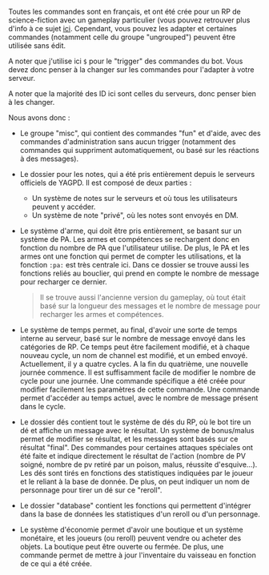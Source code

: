 Toutes les commandes sont en français, et ont été crée pour un RP de science-fiction avec un gameplay particulier (vous pouvez retrouver plus d'info à ce sujet [ici](https://www.jdr-system.ovh/readme.html). Cependant, vous pouvez les adapter et certaines commandes (notamment celle du groupe "ungrouped") peuvent être utilisée sans édit.

A noter que j'utilise ici `$` pour le "trigger" des commandes du bot. Vous devez donc penser à la changer sur les commandes pour l'adapter à votre serveur.



A noter que la majorité des ID ici sont celles du serveurs, donc penser bien à les changer. 



Nous avons donc :

* Le groupe "misc", qui contient des commandes "fun" et d'aide, avec des commandes d'administration sans aucun trigger (notamment des commandes qui suppriment automatiquement, ou basé sur les réactions à des messages). 

* Le dossier pour les notes, qui a été pris entièrement depuis le serveurs officiels de YAGPD. Il est composé de deux parties : 

  * Un système de notes sur le serveurs et où tous les utilisateurs peuvent y accéder. 
  * Un système de note "privé", où les notes sont envoyés en DM.

* Le système d'arme, qui doit être pris entièrement, se basant sur un système de PA. Les armes et compétences se rechargent donc en fonction du nombre de PA que l'utilisateur utilise. De plus, le PA et les armes ont une fonction qui permet de compter les utilisations, et la fonction `:pa:` est très centrale ici. Dans ce dossier se trouve aussi les fonctions reliés au bouclier, qui prend en compte le nombre de message pour recharger ce dernier.

  > Il se trouve aussi l'ancienne version du gameplay, où tout était basé sur la longueur des messages et le nombre de message pour recharger les armes et compétences.

* Le système de temps permet, au final, d'avoir une sorte de temps interne au serveur, basé sur le nombre de message envoyé dans les catégories de RP. Ce temps peut être facilement modifié, et à chaque nouveau cycle, un nom de channel est modifié, et un embed envoyé. Actuellement, il y a quatre cycles. A la fin du quatrième, une nouvelle journée commence. Il est suffisamment facile de modifier le nombre de cycle pour une journée. Une commande spécifique a été créée pour modifier facilement les paramètres de cette commande. Une commande permet d'accéder au temps actuel, avec le nombre de message présent dans le cycle. 

* Le dossier dés contient tout le système de dés du RP, où le bot tire un dé et affiche un message avec le résultat. Un système de bonus/malus permet de modifier se résultat, et les messages sont basés sur ce résultat "final". Des commandes pour certaines attaques spéciales ont été faite et indique directement le résultat de l'action (nombre de PV soigné, nombre de pv retiré par un poison, malus, réussite d'esquive...). Les dés sont tirés en fonctions des statistiques indiquées par le joueur et le reliant à la base de donnée. De plus, on peut indiquer un nom de personnage pour tirer un dé sur ce "reroll".

* Le dossier "database" contient les fonctions qui permettent d'intégrer dans la base de données les statistiques d'un reroll ou d'un personnage. 

* Le système d'économie permet d'avoir une boutique et un système monétaire, et les joueurs  (ou reroll) peuvent vendre ou acheter des objets. La boutique peut être ouverte ou fermée. De plus, une commande permet de mettre à jour l'inventaire du vaisseau en fonction de ce qui a été créée.



